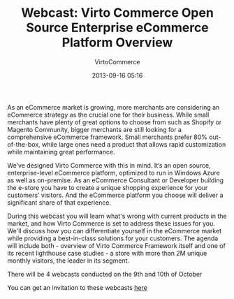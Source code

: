 ﻿---
author: VirtoCommerce
category: virtocommerce-news
date: 2013-09-16 05:16
excerpt: As an eCommerce market is growing, more merchants are considering an eCommerce strategy as the crucial one for their business.
permalink: blog/webcast-virto-commerce-open-source-enterprise-ecommerce-platform-overview
tags: [aspnet, azure, e-commerce, ecommerce, sql]
title: "Webcast: Virto Commerce Open Source Enterprise eCommerce Platform Overview"
---
As an eCommerce market is growing, more merchants are considering an eCommerce strategy as the crucial one for their business. While small merchants have plenty of great options to choose from such as Shopify or Magento Community, bigger merchants are still looking for a comprehensive eCommerce framework. Small merchants prefer 80% out-of-the-box, while large ones need a product that allows rapid customization while maintaining great performance.

We’ve designed Virto Commerce with this in mind. It’s an open source, enterprise-level eCommerce platform, optimized to run in Windows Azure as well as on-premise. As an eCommerce Consultant or Developer building the e-store you have to create a unique shopping experience for your customers’ visitors. And the eCommerce platform you choose will deliver a significant share of that experience.

During this webcast you will learn what's wrong with current products in the market, and how Virto Commerce is set to address these issues for you. We'll discuss how you can differentiate yourself in the eCommerce market while providing a best-in-class solutions for your customers. The agenda will include both - overview of Virto Commerce Framework itself and one of its recent lighthouse case studies - a store with more than 2M unique monthly visitors, the leader in its segment.

There will be 4 webcasts conducted on the 9th and 10th of October

You can get an invitation to these webcasts <a href="https://virtocommerce.com/webcast-virto-commerce-9-10-oct" target="_blank">here</a>
